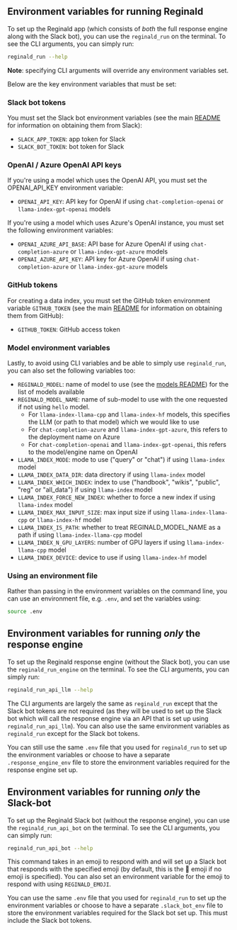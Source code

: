 ## Environment variables for running Reginald

To set up the Reginald app (which consists of _both_ the full response engine along with the Slack bot), you can use the `reginald_run` on the terminal. To see the CLI arguments, you can simply run:

```bash
reginald_run --help
```

**Note**: specifying CLI arguments will override any environment variables set.

Below are the key environment variables that must be set:

### Slack bot tokens

You must set the Slack bot environment variables (see the main [README](README.md) for information on obtaining them from Slack):
- `SLACK_APP_TOKEN`: app token for Slack
- `SLACK_BOT_TOKEN`: bot token for Slack

### OpenAI / Azure OpenAI API keys

If you're using a model which uses the OpenAI API, you must set the OPENAI_API_KEY environment variable:

- `OPENAI_API_KEY`: API key for OpenAI if using `chat-completion-openai` or `llama-index-gpt-openai` models

If you're using a model which uses Azure's OpenAI instance, you must set the following environment variables:
- `OPENAI_AZURE_API_BASE`: API base for Azure OpenAI if using `chat-completion-azure` or `llama-index-gpt-azure` models
- `OPENAI_AZURE_API_KEY`: API key for Azure OpenAI if using `chat-completion-azure` or `llama-index-gpt-azure` models

### GitHub tokens

For creating a data index, you must set the GitHub token environment variable `GITHUB_TOKEN` (see the main [README](README.md) for information on obtaining them from GitHub):
- `GITHUB_TOKEN`: GitHub access token

### Model environment variables

Lastly, to avoid using CLI variables and be able to simply use `reginald_run`, you can also set the following variables too:

- `REGINALD_MODEL`: name of model to use (see the [models README](MODELS.md)) for the list of models available
- `REGINALD_MODEL_NAME`: name of sub-model to use with the one requested if not using `hello` model.
    - For `llama-index-llama-cpp` and `llama-index-hf` models, this specifies the LLM (or path to that model) which we would like to use
    - For `chat-completion-azure` and `llama-index-gpt-azure`, this refers to the deployment name on Azure
    - For `chat-completion-openai` and `llama-index-gpt-openai`, this refers to the model/engine name on OpenAI
- `LLAMA_INDEX_MODE`: mode to use ("query" or "chat") if using `llama-index` model
- `LLAMA_INDEX_DATA_DIR`: data directory if using `llama-index` model
- `LLAMA_INDEX_WHICH_INDEX`: index to use ("handbook", "wikis", "public", "reg" or "all_data") if using `llama-index` model
- `LLAMA_INDEX_FORCE_NEW_INDEX`: whether to force a new index if using `llama-index` model
- `LLAMA_INDEX_MAX_INPUT_SIZE`: max input size if using `llama-index-llama-cpp` or `llama-index-hf` model
- `LLAMA_INDEX_IS_PATH`: whether to treat REGINALD_MODEL_NAME as a path if using `llama-index-llama-cpp` model
- `LLAMA_INDEX_N_GPU_LAYERS`: number of GPU layers if using `llama-index-llama-cpp` model
- `LLAMA_INDEX_DEVICE`: device to use if using `llama-index-hf` model

### Using an environment file

Rather than passing in the environment variables on the command line, you can use an environment file, e.g. `.env`, and set the variables using:

```bash
source .env
```

## Environment variables for running _only_ the response engine

To set up the Reginald response engine (without the Slack bot), you can use the `reginald_run_engine` on the terminal. To see the CLI arguments, you can simply run:

```bash
reginald_run_api_llm --help
```

The CLI arguments are largely the same as `reginald_run` except that the Slack bot tokens are not required (as they will be used to set up the Slack bot which will call the response engine via an API that is set up using `reginald_run_api_llm`). You can also use the same environment variables as `reginald_run` except for the Slack bot tokens.

You can still use the same `.env` file that you used for `reginald_run` to set up the environment variables or choose to have a separate `.response_engine_env` file to store the environment variables required for the response engine set up.

## Environment variables for running _only_ the Slack-bot

To set up the Reginald Slack bot (without the response engine), you can use the `reginald_run_api_bot` on the terminal. To see the CLI arguments, you can simply run:

```bash
reginald_run_api_bot --help
```

This command takes in an emoji to respond with and will set up a Slack bot that responds with the specified emoji (by default, this is the :rocket: emoji if no emoji is specified). You can also set an environment variable for the emoji to respond with using `REGINALD_EMOJI`.

You can use the same `.env` file that you used for `reginald_run` to set up the environment variables or choose to have a separate `.slack_bot_env` file to store the environment variables required for the Slack bot set up. This must include the Slack bot tokens.
